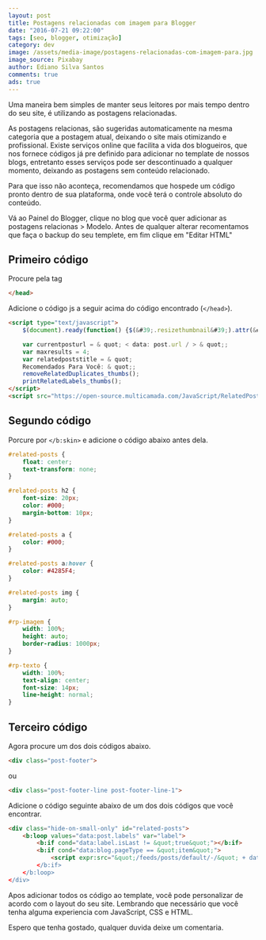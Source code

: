 ```yaml
---
layout: post
title: Postagens relacionadas com imagem para Blogger
date: "2016-07-21 09:22:00"
tags: [seo, blogger, otimização]
category: dev
image: /assets/media-image/postagens-relacionadas-com-imagem-para.jpg
image_source: Pixabay
author: Ediano Silva Santos
comments: true
ads: true
---
```


Uma maneira bem simples de manter seus leitores por mais tempo dentro do seu site, é utilizando as postagens relacionadas.

As postagens relacionas, são sugeridas automaticamente na mesma categoria que a postagem atual, deixando o site mais otimizando e profissional. Existe serviços online que facilita a vida dos blogueiros, que nos fornece códigos já pre definido para adicionar no template de nossos blogs, entretanto esses serviços pode ser descontinuado a qualquer momento, deixando as postagens sem conteúdo relacionado.

Para que isso não aconteça, recomendamos que hospede um código pronto dentro de sua plataforma, onde você terá o controle absoluto do conteúdo.

Vá ao Painel do Blogger, clique no blog que você quer adicionar as postagens relacionas &gt; Modelo. Antes de qualquer alterar recomentamos que faça o backup do seu templete, em fim clique em "Editar HTML"

## Primeiro código
Procure pela tag

```html
</head>
```

Adicione o código js a seguir acima do código encontrado (`</head>`).

```html
<script type="text/javascript">
    $(document).ready(function() {$(&#39;.resizethumbnail&#39;).attr(&#39;src&#39;, function(i, src) {returnsrc.replace( &#39;s72-c&#39;, &#39;s500-c&#39; );});});

    var currentposturl = & quot; < data: post.url / > & quot;;
    var maxresults = 4;
    var relatedpoststitle = & quot;
    Recomendados Para Você: & quot;;
    removeRelatedDuplicates_thumbs();
    printRelatedLabels_thumbs();
</script>
<script src="https://open-source.multicamada.com/JavaScript/RelatedPostsForBlogger.js"></script>
```

## Segundo código
Porcure por `</b:skin>` e adicione o código abaixo antes dela.

```css
#related-posts {
    float: center;
    text-transform: none;
}

#related-posts h2 {
    font-size: 20px;
    color: #000;
    margin-bottom: 10px;
}

#related-posts a {
    color: #000;
}

#related-posts a:hover {
    color: #4285F4;
}

#related-posts img {
    margin: auto;
}

#rp-imagem {
    width: 100%;
    height: auto;
    border-radius: 1000px;
}

#rp-texto {
    width: 100%;
    text-align: center;
    font-size: 14px;
    line-height: normal;
}
```

## Terceiro código
Agora procure um dos dois códigos abaixo.

```html
<div class="post-footer">
```

ou

```html
<div class="post-footer-line post-footer-line-1">
```

Adicione o código seguinte abaixo de um dos dois códigos que você encontrar.

```html
<div class="hide-on-small-only" id="related-posts">
    <b:loop values="data:post.labels" var="label">
        <b:if cond="data:label.isLast != &quot;true&quot;"></b:if>
        <b:if cond="data:blog.pageType == &quot;item&quot;">
            <script expr:src="&quot;/feeds/posts/default/-/&quot; + data:label.name + &quot;?alt=json-in-script&ampcallback=related_results_labels_thumbs&amp;max-results=6&quot;></script>
        </b:if>
    </b:loop>
</div>
```

Apos adicionar todos os código ao template, você pode personalizar de acordo com o layout do seu site. Lembrando que necessário que você tenha alguma experiencia com JavaScript, CSS e HTML.

Espero que tenha gostado, qualquer duvida deixe um comentaria.